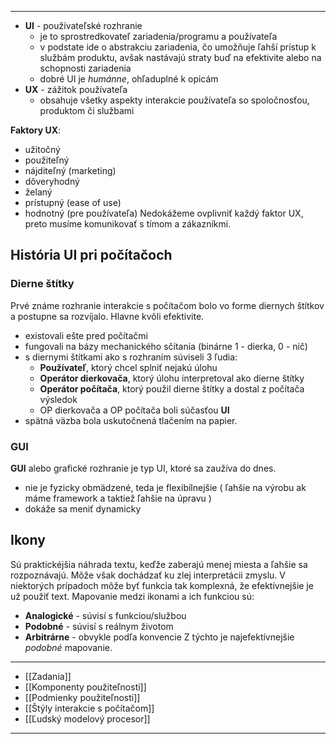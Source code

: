 *****************
- **UI** - používateľské rozhranie
	- je to sprostredkovateľ zariadenia/programu a používateľa
	- v podstate ide o abstrakciu zariadenia, čo umožňuje ľahší prístup k službám produktu, avšak nastávajú straty buď na efektivite alebo na schopnosti zariadenia
	- dobré UI je *humánne*, ohľaduplné k opicám
- **UX** - zážitok používateľa
	- obsahuje všetky aspekty interakcie používateľa so spoločnosťou, produktom či službami

**Faktory UX**:
- užitočný
- použiteľný
- nájditeľný (marketing)
- dôveryhodný
- želaný
- prístupný (ease of use)
- hodnotný (pre používateľa)
Nedokážeme ovplivniť každý faktor UX, preto musíme komunikovať s tímom a zákazníkmi.

## História UI pri počítačoch

### Dierne štítky
Prvé známe rozhranie interakcie s počítačom bolo vo forme diernych štítkov a postupne sa rozvíjalo. Hlavne kvôli efektivite.
- existovali ešte pred počítačmi
- fungovali na bázy mechanického sčítania (binárne 1 - dierka, 0 - nič)
- s diernymi štítkami ako s rozhraním súviseli 3 ľudia:
	- **Používateľ**, ktorý chcel splniť nejakú úlohu
	- **Operátor dierkovača**, ktorý úlohu interpretoval ako dierne štítky
	- **Operátor počítača**, ktorý použil dierne štítky a dostal z počítača výsledok
	- OP dierkovača a OP počítača boli súčasťou **UI**
- spätná väzba bola uskutočnená tlačením na papier.
### GUI
**GUI** alebo grafické rozhranie je typ UI, ktoré sa zaužíva do dnes.
- nie je fyzicky obmädzené, teda je flexibílnejšie ( ľahšie na výrobu ak máme framework a taktiež ľahšie na úpravu )
- dokáže sa meniť dynamicky

## Ikony
Sú praktickéjšia náhrada textu, keďže zaberajú menej miesta a ľahšie sa rozpoznávajú.
Môže však dochádzať ku zlej interpretácii zmyslu. V niektorých prípadoch môže byť funkcia tak komplexná, že efektívnejšie je už použiť text.
Mapovanie medzi ikonami a ich funkciou sú:
- **Analogické** - súvisí s funkciou/službou
- **Podobné** - súvisí s reálnym životom
- **Arbitrárne** - obvykle podľa konvencie
Z týchto je najefektívnejšie *podobné* mapovanie.

---
- [[Zadania]]
- [[Komponenty použiteľnosti]]
- [[Podmienky použiteľnosti]]
- [[Štýly interakcie s počítačom]]
- [[Ľudský modelový procesor]]
---